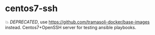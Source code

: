 # centos7-ssh
:boom: *DEPRECATED*, use https://github.com/tramasoli-docker/base-images instead.
Centos7+OpenSSH server for testing ansible playbooks.
